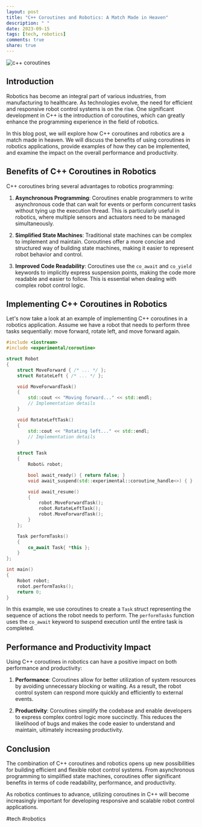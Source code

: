 ```yaml
---
layout: post
title: "C++ Coroutines and Robotics: A Match Made in Heaven"
description: " "
date: 2023-09-15
tags: [tech, robotics]
comments: true
share: true
---
```


![c++ coroutines](https://example.com/coroutines-robotics.png)

## Introduction

Robotics has become an integral part of various industries, from manufacturing to healthcare. As technologies evolve, the need for efficient and responsive robot control systems is on the rise. One significant development in C++ is the introduction of coroutines, which can greatly enhance the programming experience in the field of robotics.

In this blog post, we will explore how C++ coroutines and robotics are a match made in heaven. We will discuss the benefits of using coroutines in robotics applications, provide examples of how they can be implemented, and examine the impact on the overall performance and productivity.

## Benefits of C++ Coroutines in Robotics

C++ coroutines bring several advantages to robotics programming:

1. **Asynchronous Programming**: Coroutines enable programmers to write asynchronous code that can wait for events or perform concurrent tasks without tying up the execution thread. This is particularly useful in robotics, where multiple sensors and actuators need to be managed simultaneously.

2. **Simplified State Machines**: Traditional state machines can be complex to implement and maintain. Coroutines offer a more concise and structured way of building state machines, making it easier to represent robot behavior and control.

3. **Improved Code Readability**: Coroutines use the `co_await` and `co_yield` keywords to implicitly express suspension points, making the code more readable and easier to follow. This is essential when dealing with complex robot control logic.

## Implementing C++ Coroutines in Robotics

Let's now take a look at an example of implementing C++ coroutines in a robotics application. Assume we have a robot that needs to perform three tasks sequentially: move forward, rotate left, and move forward again.

```cpp
#include <iostream>
#include <experimental/coroutine>

struct Robot
{
    struct MoveForward { /* ... */ };
    struct RotateLeft { /* ... */ };

    void MoveForwardTask()
    {
        std::cout << "Moving forward..." << std::endl;
        // Implementation details
    }

    void RotateLeftTask()
    {
        std::cout << "Rotating left..." << std::endl;
        // Implementation details
    }

    struct Task
    {
        Robot& robot;

        bool await_ready() { return false; }
        void await_suspend(std::experimental::coroutine_handle<>) { }

        void await_resume()
        {
            robot.MoveForwardTask();
            robot.RotateLeftTask();
            robot.MoveForwardTask();
        }
    };

    Task performTasks()
    {
        co_await Task{ *this };
    }
};

int main()
{
    Robot robot;
    robot.performTasks();
    return 0;
}
```

In this example, we use coroutines to create a `Task` struct representing the sequence of actions the robot needs to perform. The `performTasks` function uses the `co_await` keyword to suspend execution until the entire task is completed.

## Performance and Productivity Impact

Using C++ coroutines in robotics can have a positive impact on both performance and productivity:

1. **Performance**: Coroutines allow for better utilization of system resources by avoiding unnecessary blocking or waiting. As a result, the robot control system can respond more quickly and efficiently to external events.

2. **Productivity**: Coroutines simplify the codebase and enable developers to express complex control logic more succinctly. This reduces the likelihood of bugs and makes the code easier to understand and maintain, ultimately increasing productivity.

## Conclusion

The combination of C++ coroutines and robotics opens up new possibilities for building efficient and flexible robot control systems. From asynchronous programming to simplified state machines, coroutines offer significant benefits in terms of code readability, performance, and productivity.

As robotics continues to advance, utilizing coroutines in C++ will become increasingly important for developing responsive and scalable robot control applications.

#tech #robotics